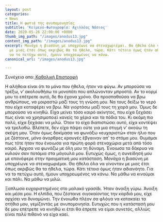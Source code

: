 ```yaml
---
layout: post
categories:
- News
title: Η φωτιά της ανυπομονησίας
subtitle: 'Κείμενο-Φωτογραφία: Αχιλλέας Νάσιος'
date: 2020-05-26 22:00:00 +0000
thumb_img_path: "/images/anodus13.jpg"
content_img_path: "/images/anodus13.jpg"
excerpt: Μονάχα η βιασύνη με υποχρέωνε να στεναχωριέμαι. Θα ήθελα όλα να γίνονταν
  με μιας έτσι όπως ακριβώς θα τα ήθελα, τώρα. Κάτι τέτοιο όμως ήταν αδιανόητο. Για
  να το πετύχω αυτό, ήμουν υποχρεωμένος να κάνω.
canonical_url: "/images/anodus13.jpg"

---
```

Συνέχεια απο:<a href="https://hocusphotus.com/posts/anodus-12/" target="blank"> Καθολική Επιστροφή</a>

Η αλήθεια είναι ότι το μόνο που ήθελα, ήταν να φύγω. Αν μπορούσα να τρέξω, ν’ ακολουθήσω το μονοπάτι που απλώνονταν μπροστά. Αν το κορμί μου το επέτρεπε αυτό, δε θα έχανα χρόνο. Θα προσπαθούσα να βρω ανθρώπους, να μοιραστώ μαζί τους τη γνώση μου. Να τους δείξω το νερό που είχα καταφέρει να βρω. Να γιορτάσω μαζί τους τη χαρά μου. Όμως δε μπορούσα να κινηθώ. Είχα μείνει τόσο καιρό ακίνητος, που είχα ξεχάσει πως είναι να χρησιμοποιεί κανείς τα χέρια και τα πόδια του. Κι ακόμη πιο πολύ, είχα ξεχάσει να μιλώ. Όταν το είχα διαπιστώσει αυτό, είχα κοντέψει να τρελαθώ. Βλέπετε, δεν είχα πάψει ούτε για μια στιγμή ν’ ακούω τη σκέψη μου. Όταν όμως δοκίμασα να φωνάξω «ευχαριστώ» στον ήλιο που με ζέσταινε, μόνο άναρθρες κραυγές έβγαιναν απ’ το στόμα μου. Θυμάμαι πως τότε ήταν που ένοιωσα για πρώτη φορά στεναχώρια μετά από τόσο καιρό. Άρχισα να φωνάζω με όλη μου τη δύναμη. Ένοιωσα τα δάκρυα να κυλούν σαν ποτάμια στα μάγουλά μου. Ευτυχώς όμως, η συνείδησή μου με επανέφερε στην πραγματική μου κατάσταση. Μονάχα η βιασύνη με υποχρέωνε να στεναχωριέμαι. Θα ήθελα όλα να γίνονταν με μιας έτσι όπως ακριβώς θα τα ήθελα, τώρα. Κάτι τέτοιο όμως ήταν αδιανόητο. Για να το πετύχω αυτό, ήμουν υποχρεωμένος να κάνω. Να μάθω να κινούμαι και πάλι. Να μάθω να μιλώ.

Ξαπλωσα ευχαριστημένος στο μαλακό γρασίδι. Ήταν άνοιξη γύρω. Άνοιξη και μέσα μου. Η ελπίδα, που ζέσταινε σιγοκαίοντας την καρδιά μου, είχε αρχίσει να δυναμώνει. Την ένοιωθα πλέον σα φλόγα να κατακαίει τα στήθια μου, γεμίζοντάς με ανυπομονησία. Ευτυχώς που η κατάστασή μου δε μου επέτρεπε να κινηθώ κι έτσι θα έπρεπε να είμαι συνετός, αλλιώς είναι πολύ πιθανό να είχα καεί.